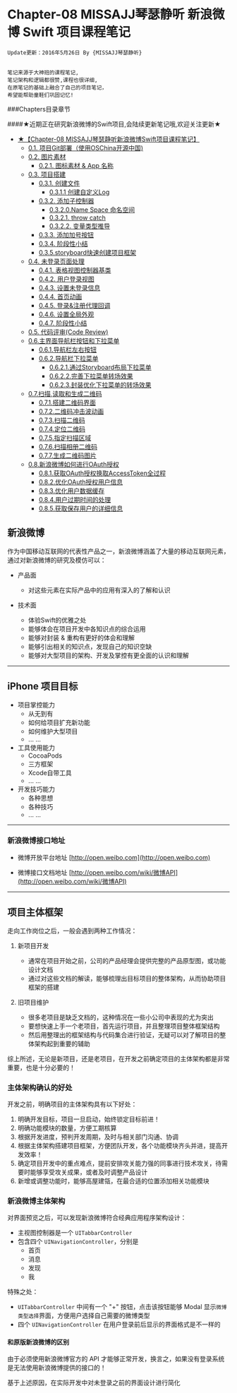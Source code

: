 # Chapter-08 MISSAJJ琴瑟静听 新浪微博 Swift 项目课程笔记

```objc
Update更新：2016年5月26日 By {MISSAJJ琴瑟静听}
 
```
``` 
笔记来源于大神班的课程笔记,
笔记架构和逻辑都很赞,课程也很详细,
在原笔记的基础上融合了自己的项目笔记，
希望能帮助童鞋们巩固记忆!
``` 
###Chapters目录章节 

####★近期正在研究新浪微博的Swift项目,会陆续更新笔记哦,欢迎关注更新★

 

* [★【Chapter-08 MISSAJJ琴瑟静听新浪微博Swift项目课程笔记】](README.md)
   * [0.1. 项目Git部署（使用OSChina开源中国)](oschina.md)    
   * [0.2. 图片素材](imagesassets.md)   
       * [0.2.1. 图标素材 & App 名称](imagesassets-01-icon_default.md)  
   * [0.3. 项目搭建](createproject.md)   
       * [0.3.1. 创建文件](createproject-01-createfiles.md)  
           * [0.3.1.1 创建自定义Log](0311_chuang_jian_zi_ding_yi_log.md)  
       * [0.3.2. 添加子控制器](createproject-02-addchildcontrollers.md)   
           * [0.3.2.0.Name Space 命名空间](0320name_space_ming_ming_kong_jian.md) 
           * [0.3.2.1. throw catch](throw_catch.md)
           * [0.3.2.2. 变量类型推导](variablestype.md)
       * [0.3.3. 添加加号按钮](createproject-03-costommaintabbar.md)
       * [0.3.4. 阶段性小结](createproject-04-summary.md)
       * [0.3.5.storyboard快速创建项目框架](035storyboardkuai_su_chuang_jian_xiang_mu_kuang_ji.md)   
   * [0.4. 未登录页面处理](visitor.md)
       * [0.4.1. 表格视图控制器基类](visitor-01-basetableviewcontroller.md)
       * [0.4.2. 用户登录视图](visitor-02-userloginview.md)
       * [0.4.3. 设置未登录信息](visitor-03-loginlogic.md)
       * [0.4.4. 首页动画](visitor-04-homeanimation.md)
       * [0.4.5. 登录&注册代理回调](visitor-05-logindelegate.md)
       * [0.4.6. 设置全局外观](visitor-06-setupappearance.md)
       * [0.4.7. 阶段性小结](visitor-07-summary.md)
   * [0.5. 代码评审(Code Review)](code_review.md)
   * [0.6.主界面导航栏按钮和下拉菜单](06dao_hang_tiao_biao_ti_cai_dan_an_niu.md)
       * [0.6.1.导航栏左右按钮](061dao_hang_lan_zuo_you_an_niu.md)
       * [0.6.2.导航栏下拉菜单](062dao_hang_lan_xia_la_cai_dan.md)
           * [0.6.2.1.通过Storyboard布局下拉菜单](0621tong_guo_storyboard_bu_ju_xia_la_cai_dan.md)
           * [0.6.2.2.完善下拉菜单转场效果](0622wan_shan_xia_la_cai_dan_zhuan_chang_xiao_guo.md)
           * [0.6.2.3.封装优化下拉菜单的转场效果](0623feng_zhuang_you_hua_xia_la_cai_dan_de_zhuan_ch.md)
   * [0.7.扫描,读取和生成二维码](07sao_63cf2c_du_qu_he_sheng_cheng_er_wei_ma.md)  
       * [0.7.1.搭建二维码界面](071da_jian_er_wei_ma_jie_mian.md) 
       * [0.7.2.二维码冲击波动画](072er_wei_ma_chong_ji_bo_dong_hua.md)  
       * [0.7.3.扫描二维码](073sao_miao_er_wei_ma.md)  
       * [0.7.4.定位二维码](074ding_wei_er_wei_ma.md)  
       * [0.7.5.指定扫描区域](075zhi_ding_sao_miao_qu_yu.md)  
       * [0.7.6.扫描相册二维码](076sao_miao_xiang_ce_er_wei_ma.md)  
       * [0.7.7.生成二维码图片](077sheng_cheng_er_wei_ma_tu_pian.md)  
   * [0.8.新浪微博如何进行OAuth授权](08oauthshou_quan_deng_lu.md)
       * [0.8.1.获取OAuth授权换取AccessToken全过程](081huo_quoauth_shou_quan_huan_qu_accesstoken_quan_.md)
       * [0.8.2.优化OAuth授权用户信息](082you_hua_oauth_shou_quan_yong_hu_xin_xi.md)
       * [0.8.3.优化用户数据缓存](083you_hua_yong_hu_shu_ju_huan_cun.md)
       * [0.8.4.用户过期时间的处理](084yong_hu_guo_qi_shi_jian_de_chu_li.md)
       * [0.8.5.获取保存用户的详细信息](085huo_qu_bao_cun_yong_hu_de_xiang_xi_xin_xi.md)


## 新浪微博
作为中国移动互联网的代表性产品之一，新浪微博涵盖了大量的移动互联网元素，通过对新浪微博的研究及模仿可以：
- 产品面
    + 对这些元素在实际产品中的应用有深入的了解和认识

- 技术面
    + 体验Swift的优雅之处
    + 能够体会在项目开发中各知识点的综合运用
    + 能够对封装 & 重构有更好的体会和理解
    + 能够引出相关的知识点，发现自己的知识空缺
    + 能够对大型项目的架构、开发及掌控有更全面的认识和理解

---
## iPhone 项目目标
* 项目掌控能力
    + 从无到有
    + 如何给项目扩充新功能
    + 如何维护大型项目
    + ... ...
* 工具使用能力
    + CocoaPods
    + 三方框架
    + Xcode自带工具
    + ... ...
* 开发技巧能力
    + 各种思想
    + 各种技巧
    + ... ...

---
### 新浪微博接口地址

* 微博开放平台地址
[http://open.weibo.com](http://open.weibo.com)

* 微博接口文档地址
[http://open.weibo.com/wiki/微博API](http://open.weibo.com/wiki/微博API)

---
## 项目主体框架
走向工作岗位之后，一般会遇到两种工作情况：

1. 新项目开发
    * 通常在项目开始之前，公司的产品经理会提供完整的产品原型图，或功能设计文档
    * 通过对这些文档的解读，能够梳理出目标项目的整体架构，从而协助项目框架的搭建

2. 旧项目维护
    * 很多老项目是缺乏文档的，这种情况在一些小公司中表现的尤为突出
    * 要想快速上手一个老项目，首先运行项目，并且整理项目整体框架结构
    * 然后用整理出的框架结构与代码集合进行验证，无疑可以对了解项目的整体架构起到重要的辅助

综上所述，无论是新项目，还是老项目，在开发之前确定项目的主体架构都是非常重要，也是十分必要的！

### 主体架构确认的好处

开发之前，明确项目的主体架构具有以下好处：

1. 明确开发目标，项目一旦启动，始终锁定目标前进！
2. 明确功能模块的数量，方便工期核算
3. 根据开发进度，预判开发周期，及时与相关部门沟通、协调
4. 根据主体架构搭建项目框架，方便团队开发，各个功能模块齐头并进，提高开发效率！
5. 确定项目开发中的重点难点，提前安排攻关能力强的同事进行技术攻关，待需要时能够享受攻关成果，或者及时调整产品设计
6. 新增或调整功能时，能够高屋建瓴，在最合适的位置添加相关功能模块

### 新浪微博主体架构

对界面预览之后，可以发现新浪微博符合经典应用程序架构设计：

- 主视图控制器是一个 `UITabbarController`
- 包含四个 `UINavigationController`，分别是
    * 首页
    * 消息
    * 发现
    * 我

特殊之处：
- `UITabbarController` 中间有一个 "+" 按钮，点击该按钮能够 Modal 显示`微博类型选择`界面，方便用户选择自己需要的微博类型
- 四个 `UINavigationController` 在用户登录前后显示的界面格式是不一样的

#### 和原版新浪微博的区别

由于必须使用新浪微博官方的 API 才能够正常开发，换言之，如果没有登录系统是无法使用新浪微博提供的接口的！

基于上述原因，在实际开发中对未登录之前的界面设计进行简化
